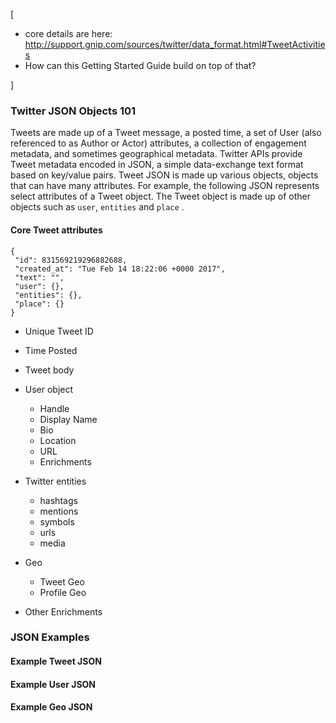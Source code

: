 [

+ core details are here: http://support.gnip.com/sources/twitter/data_format.html#TweetActivities
+ How can this Getting Started Guide build on top of that?

]

### Twitter JSON Objects 101 <a id="twitterJsonIntro" class="tall">&nbsp;</a>

Tweets are made up of a Tweet message, a posted time, a set of User (also referenced to as Author or Actor) attributes, a collection of engagement metadata, and sometimes geographical metadata. Twitter APIs provide Tweet metadata encoded in JSON, a simple data-exchange text format based on key/value pairs. Tweet JSON is made up various objects, objects that can have many attributes. For example, the following JSON represents select attributes of a Tweet object. The Tweet object is made up of other objects such as ```user```, ```entities``` and ```place``` . 


#### Core Tweet attributes

``` 
{
 "id": 831569219296882688,
 "created_at": "Tue Feb 14 18:22:06 +0000 2017",
 "text": "",
 "user": {},
 "entities": {},
 "place": {}
}
```
+ Unique Tweet ID

+ Time Posted

+ Tweet body
 
+ User object
   + Handle
    + Display Name
    + Bio
    + Location
    + URL
    + Enrichments
    
+ Twitter entities
   + hashtags
   + mentions
   + symbols
   + urls
   + media

+ Geo 
   + Tweet Geo
   + Profile Geo

+ Other Enrichments
    
### JSON Examples

#### Example Tweet JSON

#### Example User JSON

#### Example Geo JSON



